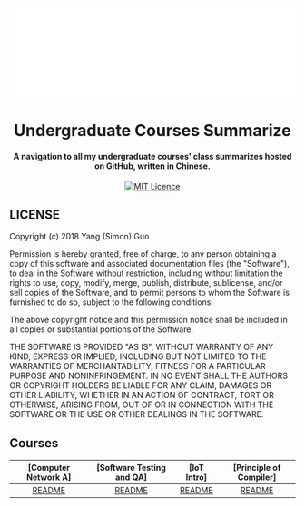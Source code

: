 <img align="center" src="./HZAU-120th.gif" alt="College of Infomatics, HZAU" />

<h1 align="center">
  Undergraduate Courses Summarize
 </h1>

<h4 align="center">A navigation to all my undergraduate courses' class summarizes hosted on GitHub, written in Chinese.</h4>

<p align="center">
<a href="https://opensource.org/licenses/mit-license.php"><img src="https://badges.frapsoft.com/os/mit/mit.svg?v=103" alt="MIT Licence"/></a>
</p>

## LICENSE

Copyright (c) 2018 Yang (Simon) Guo

Permission is hereby granted, free of charge, to any person obtaining a copy
of this software and associated documentation files (the "Software"), to deal
in the Software without restriction, including without limitation the rights
to use, copy, modify, merge, publish, distribute, sublicense, and/or sell
copies of the Software, and to permit persons to whom the Software is
furnished to do so, subject to the following conditions:

The above copyright notice and this permission notice shall be included in all
copies or substantial portions of the Software.

THE SOFTWARE IS PROVIDED "AS IS", WITHOUT WARRANTY OF ANY KIND, EXPRESS OR
IMPLIED, INCLUDING BUT NOT LIMITED TO THE WARRANTIES OF MERCHANTABILITY,
FITNESS FOR A PARTICULAR PURPOSE AND NONINFRINGEMENT. IN NO EVENT SHALL THE
AUTHORS OR COPYRIGHT HOLDERS BE LIABLE FOR ANY CLAIM, DAMAGES OR OTHER
LIABILITY, WHETHER IN AN ACTION OF CONTRACT, TORT OR OTHERWISE, ARISING FROM,
OUT OF OR IN CONNECTION WITH THE SOFTWARE OR THE USE OR OTHER DEALINGS IN THE
SOFTWARE.

## Courses

| [Computer Network A] | [Software Testing and QA] | [IoT Intro] | [Principle of Compiler] |
| :---------: | :---------: | :---------: | :---------: |
| [README](https://github.com/sgyzetrov/Computer-Network-Summarize/blob/master/README.md)|[README](https://github.com/sgyzetrov/Software-Testing-Summarize/blob/master/README.md)|[README](https://github.com/sgyzetrov/IoT-Intro-Summarize/blob/master/README.md)|[README](https://github.com/sgyzetrov/Principle-of-Compiler-Summarize/blob/master/README.md)|
